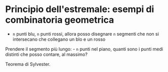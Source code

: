 # Principio dell'estremale: esempi di combinatoria geometrica

- `n` punti blu, `n` punti rossi, allora posso disegnare `n` segmenti che non si intersecano che collegano un blo e un rosso

Prendere il segmento più lungo:
    - `n` punti nel piano, quanti sono i punti medi distinti che posso contare, al massimo?

Teorema di Sylvester.

